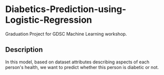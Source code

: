 # Diabetics-Prediction-using-Logistic-Regression
Graduation Project for GDSC Machine Learning workshop. 

## Description
In this model, based on dataset attributes describing aspects of each person's health, we want to predict whether this person is diabetic or not.

